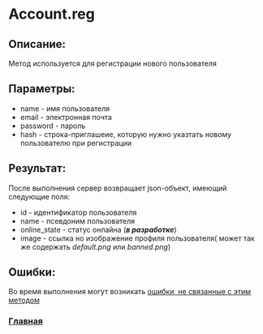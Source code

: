 # Acсount.reg

## Описание:
Метод используется для регистрации нового пользователя 

## Параметры:
* name - имя пользователя 
* email - электронная почта
* password - пароль
* hash - строка-приглашеие, которую нужно указтать новому пользователю при регистрации

## Результат:
После выполнения сервер возвращает json-объект, имеющий следующие поля:
* id - идентификатор пользователя
* name - псевдоним пользователя
* online_state - статус онлайна (*__в разработке__*)
* image - ссылка но изображение профиля пользователя( может так же содержать *default.png* или *banned.png*)

## Ошибки:
Во время выполнения могут возникать [ошибки, не связанные с этим методом](../errors.md "Список ошибок")

### [Главная](../docs.md "Главная страница документации")